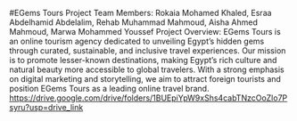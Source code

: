 #EGems Tours Project
Team Members: Rokaia Mohamed Khaled, Esraa Abdelhamid Abdelalim, Rehab Muhammad Mahmoud, Aisha Ahmed Mahmoud, Marwa Mohammed Youssef
Project Overview: EGems Tours is an online tourism agency dedicated to unveiling Egypt’s hidden gems through curated, sustainable, and inclusive travel experiences. Our mission is to promote lesser-known destinations, making Egypt’s rich culture and natural beauty more accessible to global travelers. With a strong emphasis on digital marketing and storytelling, we aim to attract foreign tourists and position EGems Tours as a leading online travel brand.
https://drive.google.com/drive/folders/1BUEpiYpW9xShs4cabTNzcOoZlo7Psyru?usp=drive_link
